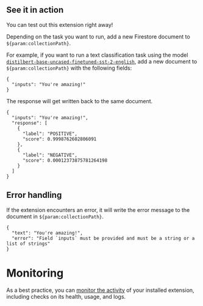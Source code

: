 ## See it in action

You can test out this extension right away!

Depending on the task you want to run, add a new Firestore document to `${param:collectionPath}`.

For example, if you want to run a text classification task using the model [`distilbert-base-uncased-finetuned-sst-2-english`](https://huggingface.co/distilbert-base-uncased-finetuned-sst-2-english), add a new document to `${param:collectionPath}` with the following fields:
```
{
  "inputs": "You're amazing!"
}
```

The response will get written back to the same document.

```
{
  "inputs": "You're amazing!",
  "response": [
    {
      "label": "POSITIVE",
      "score": 0.9998762602806091
    },
    {
      "label": "NEGATIVE",
      "score": 0.00012373875781264198
    }
  ]
}
```

## Error handling

If the extension encounters an error, it will write the error message to the document in `${param:collectionPath}`.

```
{
  "text": "You're amazing!",
  "error": "Field `inputs` must be provided and must be a string or a list of strings"
}
```

# Monitoring

As a best practice, you can [monitor the activity](https://firebase.google.com/docs/extensions/manage-installed-extensions#monitor) of your installed extension, including checks on its health, usage, and logs.
